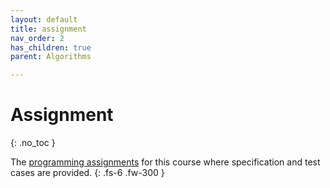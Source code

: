```yaml
---
layout: default
title: assignment
nav_order: 2
has_children: true
parent: Algorithms

---
```

# Assignment
{: .no_toc }

The [programming assignments](https://www.cs.princeton.edu/courses/archive/spring19/cos226/assignments.php) for this course where specification and test cases are provided.
{: .fs-6 .fw-300 }
